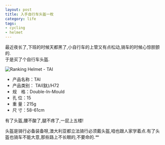 ```yaml
--- 
layout: post
title: 入手自行车头盔一枚
category: life
tags: 
- cycling
- helmet
---
```

最近夜长了,下班的时候天都黑了,小自行车的上管又有点松动,骑车的时候心惊胆颤的.  
于是买了个自行车头盔.

![Ranking Helmet - TAI](http://img.bianbian.me/blog/201110/ranking-helmet-tai.jpg)

* 产品名称：TAI
* 产品类别： TAI(鈦)/H72
* 规　格：Double-In-Mould
* 孔 位：15
* 重 量：215g
* 尺 寸：58-61cm

有了头盔,腰不酸了,腿不疼了,一屁上五楼!

头盔是骑行必备装备呀,澳大利亚都立法骑行必须戴头盔,咱也跟人家学着点.有了头盔也骑车不能大意,那些路上不长眼的,不要命的.艹
